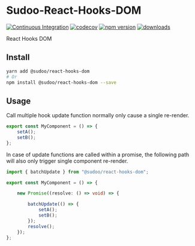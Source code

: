 # Sudoo-React-Hooks-DOM

[![Continuous Integration](https://github.com/SudoDotDog/Sudoo-React-Hooks-DOM/actions/workflows/ci.yml/badge.svg)](https://github.com/SudoDotDog/Sudoo-React-Hooks-DOM/actions/workflows/ci.yml)
[![codecov](https://codecov.io/gh/SudoDotDog/Sudoo-React-Hooks-DOM/branch/master/graph/badge.svg)](https://codecov.io/gh/SudoDotDog/Sudoo-React-Hooks-DOM)
[![npm version](https://badge.fury.io/js/%40sudoo%2Freact-hooks-dom.svg)](https://badge.fury.io/js/%40sudoo%2Freact-hooks-dom)
[![downloads](https://img.shields.io/npm/dm/@sudoo/react-hooks-dom.svg)](https://www.npmjs.com/package/@sudoo/react-hooks-dom)

React Hooks DOM

## Install

```sh
yarn add @sudoo/react-hooks-dom
# Or
npm install @sudoo/react-hooks-dom --save
```

## Usage

Call multiple hook update function normally only cause a single re-render.

```ts
export const MyComponent = () => {
    setA();
    setB();
};
```

In case of update functions are called within a promise, the following path will also only trigger single component re-render.

```ts
import { batchUpdate } from "@sudoo/react-hooks-dom";

export const MyComponent = () => {

    new Promise((resolve: () => void) => {

        batchUpdate(() => {
            setA();
            setB();
        });
        resolve();
    });
};
```
